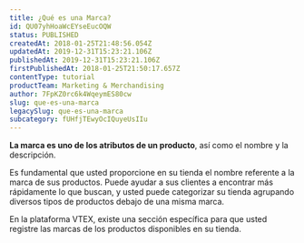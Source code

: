 ```yaml
---
title: ¿Qué es una Marca?
id: QU07yhHoaWcEYseEucOQW
status: PUBLISHED
createdAt: 2018-01-25T21:48:56.054Z
updatedAt: 2019-12-31T15:23:21.106Z
publishedAt: 2019-12-31T15:23:21.106Z
firstPublishedAt: 2018-01-25T21:50:17.657Z
contentType: tutorial
productTeam: Marketing & Merchandising
author: 7FpKZ0rc6k4WqeymES80cw
slug: que-es-una-marca
legacySlug: que-es-una-marca
subcategory: fUHfjTEwyOcIQuyeUsIIu
---
```


__La marca es uno de los atributos de un producto__, así como el nombre y la descripción. 

Es fundamental que usted proporcione en su tienda el nombre referente a la marca de sus productos. Puede ayudar a sus clientes a encontrar más rápidamente lo que buscan, y usted puede categorizar su tienda agrupando diversos tipos de productos debajo de una misma marca.

En la plataforma VTEX, existe una sección específica para que usted registre las marcas de los productos disponibles en su tienda.
